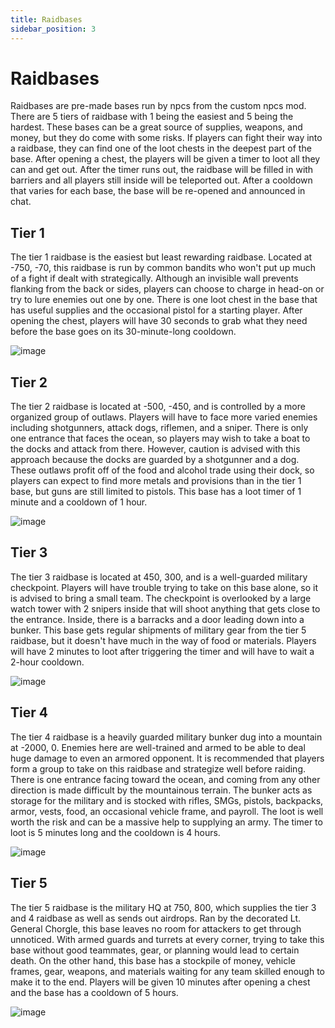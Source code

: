 ```yaml
---
title: Raidbases
sidebar_position: 3
---
```


# Raidbases

Raidbases are pre-made bases run by npcs from the custom npcs mod. There are 5 tiers of raidbase with 1 being the easiest and 5 being the hardest. These bases can be a great source of supplies, weapons, and money, but they do come with some risks. If players can fight their way into a raidbase, they can find one of the loot chests in the deepest part of the base. After opening a chest, the players will be given a timer to loot all they can and get out. After the timer runs out, the raidbase will be filled in with barriers and all players still inside will be teleported out. After a cooldown that varies for each base, the base will be re-opened and announced in chat.

## Tier 1

The tier 1 raidbase is the easiest but least rewarding raidbase. Located at -750, -70, this raidbase is run by common bandits who won't put up much of a fight if dealt with strategically. Although an invisible wall prevents flanking from the back or sides, players can choose to charge in head-on or try to lure enemies out one by one. There is one loot chest in the base that has useful supplies and the occasional pistol for a starting player. After opening the chest, players will have 30 seconds to grab what they need before the base goes on its 30-minute-long cooldown.

![image](https://github.com/Milosauce/geopol/assets/105452264/922d81e0-a993-49f8-80b2-d01da6d4d741)

## Tier 2

The tier 2 raidbase is located at -500, -450, and is controlled by a more organized group of outlaws. Players will have to face more varied enemies including shotgunners, attack dogs, riflemen, and a sniper. There is only one entrance that faces the ocean, so players may wish to take a boat to the docks and attack from there. However, caution is advised with this approach because the docks are guarded by a shotgunner and a dog. These outlaws profit off of the food and alcohol trade using their dock, so players can expect to find more metals and provisions than in the tier 1 base, but guns are still limited to pistols. This base has a loot timer of 1 minute and a cooldown of 1 hour.

![image](https://github.com/Milosauce/geopol/assets/105452264/6381fdd2-b3a3-44af-8164-232ed357f466)


## Tier 3

The tier 3 raidbase is located at 450, 300, and is a well-guarded military checkpoint. Players will have trouble trying to take on this base alone, so it is advised to bring a small team. The checkpoint is overlooked by a large watch tower with 2 snipers inside that will shoot anything that gets close to the entrance. Inside, there is a barracks and a door leading down into a bunker. This base gets regular shipments of military gear from the tier 5 raidbase, but it doesn't have much in the way of food or materials. Players will have 2 minutes to loot after triggering the timer and will have to wait a 2-hour cooldown.

![image](https://github.com/Milosauce/geopol/assets/105452264/23bc2bf9-0d1a-4065-93d5-cba70a0321e2)

## Tier 4

The tier 4 raidbase is a heavily guarded military bunker dug into a mountain at -2000, 0. Enemies here are well-trained and armed to be able to deal huge damage to even an armored opponent. It is recommended that players form a group to take on this raidbase and strategize well before raiding. There is one entrance facing toward the ocean, and coming from any other direction is made difficult by the mountainous terrain. The bunker acts as storage for the military and is stocked with rifles, SMGs, pistols, backpacks, armor, vests, food, an occasional vehicle frame, and payroll. The loot is well worth the risk and can be a massive help to supplying an army. The timer to loot is 5 minutes long and the cooldown is 4 hours.

![image](https://github.com/Milosauce/geopol/assets/105452264/77c6eb3f-80d9-4efe-979c-9d3caf2e44c9)

## Tier 5

The tier 5 raidbase is the military HQ at 750, 800, which supplies the tier 3 and 4 raidbase as well as sends out airdrops. Ran by the decorated Lt. General Chorgle, this base leaves no room for attackers to get through unnoticed. With armed guards and turrets at every corner, trying to take this base without good teammates, gear, or planning would lead to certain death. On the other hand, this base has a stockpile of money, vehicle frames, gear, weapons, and materials waiting for any team skilled enough to make it to the end. Players will be given 10 minutes after opening a chest and the base has a cooldown of 5 hours.

![image](https://github.com/Milosauce/geopol/assets/105452264/86a9a050-3601-48fa-b7d6-11ceba77e79a)
